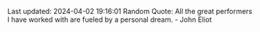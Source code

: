 Last updated: 2024-04-02 19:16:01
Random Quote: All the great performers I have worked with are fueled by a personal dream. - John Eliot